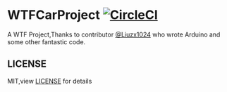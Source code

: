 # WTFCarProject [![CircleCI](https://circleci.com/gh/chfanghr/WTFCarProject.svg?style=svg)](https://circleci.com/gh/chfanghr/WTFCarProject)
A WTF Project,Thanks to contributor [@Liuzx1024](https://github.com/Liuzx1024) who wrote Arduino and some other fantastic code. 
## LICENSE
MIT,view [LICENSE](./LICENSE) for details